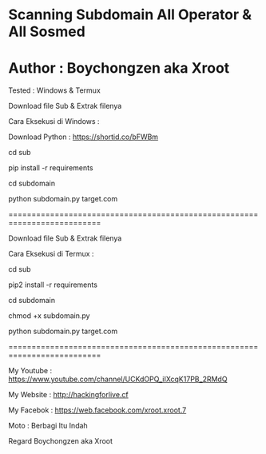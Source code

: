 # Scanning Subdomain All Operator & All Sosmed 

# Author : Boychongzen aka Xroot

Tested : Windows & Termux

Download file Sub & Extrak filenya

Cara Eksekusi di Windows :

Download Python : https://shortid.co/bFWBm

cd sub

pip install -r requirements

cd subdomain

python subdomain.py target.com

==========================================================================

Download file Sub & Extrak filenya

Cara Eksekusi di Termux :

cd sub 

pip2 install -r requirements

cd subdomain

chmod +x subdomain.py

python subdomain.py target.com

==========================================================================

My Youtube : https://www.youtube.com/channel/UCKdOPQ_iIXcqK17PB_2RMdQ

My Website : http://hackingforlive.cf

My Facebok : https://web.facebook.com/xroot.xroot.7

Moto : Berbagi Itu Indah



Regard Boychongzen aka Xroot
